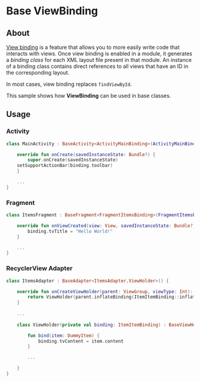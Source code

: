 # Base ViewBinding

## About

[View binding][0] is a feature that allows you to more easily write code that interacts with views. Once view binding is enabled in a module, it generates a *binding class* for each XML layout file present in that module. An instance of a binding class contains direct references to all views that have an ID in the corresponding layout.

In most cases, view binding replaces `findViewById`.

This sample shows how **ViewBinding** can be used in base classes.

## Usage

### Activity

````kotlin
class MainActivity : BaseActivity<ActivityMainBinding>(ActivityMainBinding::inflate) {

    override fun onCreate(savedInstanceState: Bundle?) {
        super.onCreate(savedInstanceState)
	setSupportActionBar(binding.toolbar)
    }

    ...
}
````


### Fragment

````kotlin
class ItemsFragment : BaseFragment<FragmentItemsBinding>(FragmentItemsBinding::inflate) {

    override fun onViewCreated(view: View, savedInstanceState: Bundle?) {
        binding.tvTitle = "Hello World!"
    }

    ...
}
````

### RecyclerView Adapter

````kotlin
class ItemsAdapter : BaseAdapter<ItemsAdapter.ViewHolder>() {

    override fun onCreateViewHolder(parent: ViewGroup, viewType: Int): ViewHolder {
        return ViewHolder(parent.inflateBinding(ItemItemBinding::inflate))
    }
	
    ...
	
    class ViewHolder(private val binding: ItemItemBinding) : BaseViewHolder(binding) {

        fun bind(item: DummyItem) {
            binding.tvContent = item.content
        }

        ...

    }
}
````

[0]: https://developer.android.com/topic/libraries/view-binding
